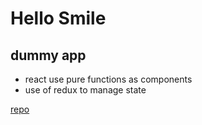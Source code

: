 # Hello Smile
## dummy app

* react use pure functions as components
* use of redux to manage state


[repo](https://github.com/suxxus/hello-smile)

